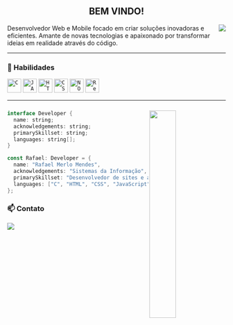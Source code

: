 <h2 align="center"> BEM VINDO!</h2>

<div>
  <img align="right" style="margin-bottom:1rem;" src="https://github-readme-stats.vercel.app/api/top-langs?username=rafaelmm16&layout=compact&langs_count=8&card_width=320&hide_progress=true&theme=holi" />
<p>
Desenvolvedor Web e Mobile focado em criar soluções inovadoras e eficientes.  Amante de novas tecnologias e apaixonado por transformar ideias em realidade através do código.
</p>
</div>

---

### 🚀 Habilidades
<div >
<code><img height="32" src="https://cdn.iconscout.com/icon/free/png-512/c-programming-569564.png" alt="C"/></code>
<code><img height="32" src="https://cdn.iconscout.com/icon/free/png-256/javascript-2038874-1720087.png" alt="JAVASC"/></code>
<code><img height="32" src="https://www.alura.com.br/artigos/assets/html-css-js/imagem-1.png" alt="HTML"/></code>
<code><img height="32" src="https://logodownload.org/wp-content/uploads/2017/04/css-3-logo-1.png" alt="CSS"/></code>
<code><img height="32" src="https://github.com/user-attachments/assets/ba0c6796-14da-41db-a3a2-4f6049833ce1" alt="NODEJS"/></code>
<code><img height="32" src="https://cdn0.iconfinder.com/data/icons/logos-brands-in-colors/128/react_color-256.png" alt="React"/></code>
</div>

---

###

<img align="right" width="35%" src="https://raw.githubusercontent.com/MicaelliMedeiros/micaellimedeiros/master/image/computer-illustration.png" />

```kotlin
interface Developer {
  name: string;
  acknowledgements: string;
  primarySkillset: string;
  languages: string[];
}

const Rafael: Developer = {
  name: "Rafael Merlo Mendes",
  acknowledgements: "Sistemas da Informação",
  primarySkillset: "Desenvolvedor de sites e aplicativos",
  languages: ["C", "HTML", "CSS", "JavaScript", "React"]
};

```
### 📫 Contato

[<img src="https://img.shields.io/badge/-Linkedin-0e76a8?style=flat-square&logo=Linkedin&logoColor=white&link=https">](https://www.linkedin.com/in/rafael-merlo-mendes-b0427a142/)
